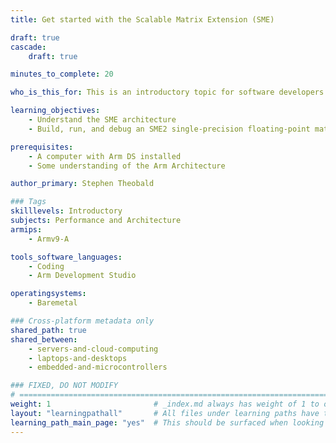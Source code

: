 ```yaml
---
title: Get started with the Scalable Matrix Extension (SME)

draft: true
cascade:
    draft: true

minutes_to_complete: 20

who_is_this_for: This is an introductory topic for software developers who want to learn about Scalable Matrix Extension (SME2) to optimize the processing of matrices.

learning_objectives:
    - Understand the SME architecture
    - Build, run, and debug an SME2 single-precision floating-point matrix multiply example

prerequisites:
    - A computer with Arm DS installed
    - Some understanding of the Arm Architecture

author_primary: Stephen Theobald

### Tags
skilllevels: Introductory
subjects: Performance and Architecture
armips:
    - Armv9-A

tools_software_languages:
    - Coding
    - Arm Development Studio

operatingsystems:
    - Baremetal

### Cross-platform metadata only
shared_path: true
shared_between:
    - servers-and-cloud-computing
    - laptops-and-desktops
    - embedded-and-microcontrollers

### FIXED, DO NOT MODIFY
# ================================================================================
weight: 1                       # _index.md always has weight of 1 to order correctly
layout: "learningpathall"       # All files under learning paths have this same wrapper
learning_path_main_page: "yes"  # This should be surfaced when looking for related content. Only set for _index.md of learning path content.
---
```

